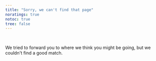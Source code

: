```yaml
---
title: "Sorry, we can't find that page"
noratings: true
notoc: true
tree: false
---
```


<script language="JavaScript">
function populateTicket()
{
  var output = new Array();
  output.push("You can <a href='https://github.com/docker/docker.github.io/issues/new?title=404 at: ");
  output.push(window.location.hash.replace("#",""));
  output.push("&body=URL: ");
  output.push(window.location.hash.replace("#",""));
  output.push("' class='nomunge'>file a ticket</a> or <a href='/search/?q=");
  output.push(window.location.hash.replace("#",""));
  output.push("'>try a search</a>!");
  document.getElementById("sorryMsg").innerHTML = output.join("");
}
window.onload = populateTicket;
</script>

<br/>

We tried to forward you to where we think you might be going, but we couldn't
find a good match.

<span id="sorryMsg" />

